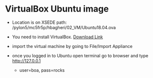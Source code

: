 
# VirtualBox Ubuntu image

* Location is on XSEDE path: /pylon5/mc5fr5p/hbagheri/02_VM/Ubuntu18.04.ova

* You need to install VirtualBox. [Download Link](https://www.virtualbox.org/wiki/Downloads)
* import the virtual machine by going to File/Import Appliance
* once you logged in to Ubuntu open terminal go to browser and type http://127.0.0.1
  * user=boa, pass=rocks
